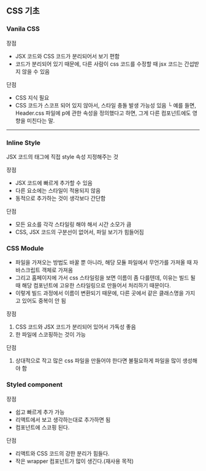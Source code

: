 ## CSS 기초

### Vanila CSS

장점
- JSX 코드와 CSS 코드가 분리되어서 보기 편함
- 코드가 분리되어 있기 때문에, 다른 사람이 css 코드를 수정할 때 jsx 코드는 간섭받지 않을 수 있음

단점
- CSS 지식 필요 
- CSS 코드가 스코프 되어 있지 않아서, 스타일 충돌 발생 가능성 있음
└ 예를 들면, Header.css 파일에 p에 관한 속성을 정의했다고 하면, 그게 다른 컴포넌트에도 영향을 미친다는 말.

---
### Inline Style
JSX 코드의 태그에 직접 style 속성 지정해주는 것

장점
- JSX 코드에 빠르게 추가할 수 있음
- 다른 요소에는 스타일이 적용되지 않음
- 동적으로 추가하는 것이 생각보다 간단함

단점
- 모든 요소를 각각 스타일링 해야 해서 시간 소모가 큼
- CSS, JSX 코드의 구분선이 없어서, 파일 보기가 힘들어짐

### CSS Module
- 파일을 가져오는 방법도 바꿀 뿐 아니라, 해당 모듈 파일에서 무언가를 가져올 때 자바스크립트 객체로 가져옴
- 그리고 홈페이지에 가서 css 스타일링을 보면 이름이 좀 다를텐데, 이유는 빌드 될 때 해당 컴포넌트에 고유한 스타일링으로 만들어서 처리하기 때문이다.
- 이렇게 빌드 과정에서 이름이 변환되기 때문에, 다른 곳에서 같은 클래스명을 가지고 있어도 중복이 안 됨

장점
1. CSS 코드와 JSX 코드가 분리되어 있어서 가독성 좋음
2. 한 파일에 스코핑하는 것이 가능

단점
1. 상대적으로 작고 많은 css 파일을 만들어야 한다면 불필요하게 파일을 많이 생성해야 함

### Styled component

장점
- 쉽고 빠르게 추가 가능
- 리액트에서 보고 생각하는대로 추가하면 됨
- 컴포넌트에 스코핑 된다.

단점
- 리액트와 CSS 코드의 강한 분리가 힘들다.
- 작은 wrapper 컴포넌트가 많이 생긴다.(재사용 목적)